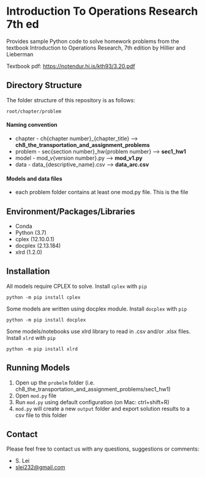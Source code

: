 # Introduction To Operations Research 7th ed
  Provides sample Python code to solve homework problems from the textbook Introduction to Operations Research, 7th edition by 
  Hillier and Lieberman
  
  Textbook pdf: https://notendur.hi.is/kth93/3.20.pdf
  

## Directory Structure

The folder structure of this repository is as follows:
```
root/chapter/problem
```
#### Naming convention
* chapter - ch{chapter number}_{chapter_title} --> **ch8_the_transportation_and_assignment_problems**
* problem - sec{section number}_hw{problem number} --> **sec1_hw1** 
* model - mod_v{version number}.py --> **mod_v1.py**
* data - data_{descriptive_name}.csv --> **data_arc.csv** 

#### Models and data files
* each problem folder contains at least one mod.py file. This is the file 

## Environment/Packages/Libraries
* Conda
* Python             (3.7)
* cplex              (12.10.0.1)
* docplex            (2.13.184)
* xlrd               (1.2.0)

## Installation
All models require CPLEX to solve. Install `cplex` with `pip`
```
python -m pip install cplex

```
Some models are written using docplex module. Install `docplex` with `pip`
```
python -m pip install docplex
```
Some models/notebooks use xlrd library to read in .csv and/or .xlsx files. Install `xlrd` with `pip`
```
python -m pip install xlrd
```

## Running Models
1. Open up the `probelm` folder (i.e. ch8_the_transportation_and_assignment_problems/sec1_hw1)
2. Open `mod.py` file
3. Run `mod.py` using default configuration (on Mac: ctrl+shift+R)
4. `mod.py` will create a new `output` folder and export solution results to a csv file to this folder


## Contact

Please feel free to contact us with any questions, suggestions or comments:

* S. Lei
* slei232@gmail.com

